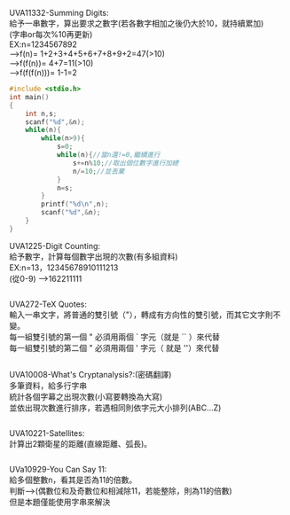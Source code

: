 UVA11332-Summing Digits:  
給予一串數字，算出要求之數字(若各數字相加之後仍大於10，就持續累加)  
(字串or每次%10再更新)  
EX:n=1234567892   
-->f(n)= 1+2+3+4+5+6+7+8+9+2=47(>10)  
-->f(f(n))= 4+7=11(>10)  
-->f(f(f(n)))= 1-1=2  
```C
#include <stdio.h>
int main()
{
	int n,s;
	scanf("%d",&n);
	while(n){
		while(n>9){
			s=0;
			while(n){//當n還!=0,繼續進行
				s+=n%10;//取出個位數字進行加總
				n/=10;//並丟棄
			}
			n=s;
		}
		printf("%d\n",n);
		scanf("%d",&n);
	}
}
```
UVA1225-Digit Counting:  
給予數字，計算每個數字出現的次數(有多組資料)  
EX:n=13，12345678910111213  
(從0-9) -->162211111  
```C

```
UVA272-TeX Quotes:  
輸入一串文字，將普通的雙引號（"），轉成有方向性的雙引號，而其它文字則不變。  
 每一組雙引號的第一個 " 必須用兩個 ` 字元（就是 `` ）來代替  
 每一組雙引號的第二個 " 必須用兩個 ' 字元（ 就是 ''）來代替  
```C

```
UVA10008-What's Cryptanalysis?:(密碼翻譯)  
多筆資料，給多行字串  
統計各個字幕之出現次數(小寫要轉換為大寫)  
並依出現次數進行排序，若遇相同則依字元大小排列(ABC...Z)  
```C

```
UVA10221-Satellites:  
計算出2顆衛星的距離(直線距離、弧長)。  

```C

```
UVa10929-You Can Say 11:  
給多個整數n，看其是否為11的倍數。  
判斷-->(偶數位和及奇數位和相減除11，若能整除，則為11的倍數)  
但是本題僅能使用字串來解決  
```C

```
